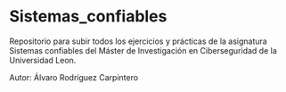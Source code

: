 # Sistemas_confiables
 
Repositorio para subir todos los ejercicios y prácticas de la asignatura Sistemas confiables del Máster de Investigación en Ciberseguridad de la Universidad Leon. 

Autor: Álvaro Rodríguez Carpintero
